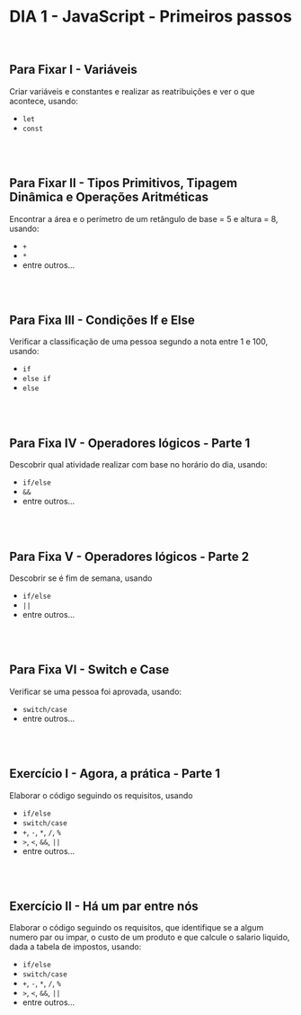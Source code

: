 # **DIA 1 - JavaScript - Primeiros passos**

<br>

## **Para Fixar I - Variáveis**

Criar variáveis e constantes e realizar as reatribuições e ver o que acontece, usando:

- `let`
- `const`

<br><br>

## **Para Fixar II - Tipos Primitivos, Tipagem Dinâmica e Operações Aritméticas**
 
Encontrar a área e o perímetro de um retângulo de base = 5 e altura = 8, usando:

- `+`
- `*`
- entre outros...

<br><br>

## **Para Fixa III - Condições If e Else**


Verificar a classificação de uma pessoa segundo a nota entre 1 e 100, usando:


- `if`  
- `else if`
- `else`

<br><br>

## **Para Fixa IV - Operadores lógicos - Parte 1**

Descobrir qual atividade realizar com base no horário do dia, usando:

- `if/else`
- `&&`
- entre outros...

<br><br>

## **Para Fixa V - Operadores lógicos - Parte 2**

Descobrir se é fim de semana, usando

- `if/else`
- `||`
- entre outros...

<br><br>

## **Para Fixa VI - Switch e Case**

Verificar se uma pessoa foi aprovada, usando:

- `switch/case`
- entre outros...

<br><br>

## **Exercício I - Agora, a prática - Parte 1**

Elaborar o código seguindo os requisitos, usando

- `if/else`
- `switch/case`
- `+`, `-`, `*`, `/`, `%`
- `>`, `<`, `&&`, `||`
- entre outros...

<br><br>

## **Exercício II - Há um par entre nós**

Elaborar o código seguindo os requisitos, que identifique se a algum numero par ou impar, o custo de um produto e que calcule o salario liquido, dada a tabela de impostos, usando:

- `if/else`
- `switch/case`
- `+`, `-`, `*`, `/`, `%`
- `>`, `<`, `&&`, `||`
- entre outros...

